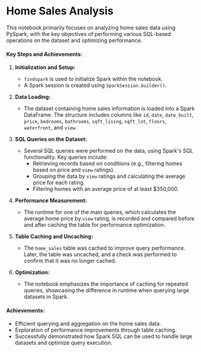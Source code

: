 # Home Sales Analysis

This notebook primarily focuses on analyzing home sales data using PySpark, with the key objectives of performing various SQL-based operations on the dataset and optimizing performance.

#### Key Steps and Achievements:

1. **Initialization and Setup:**
   - `findspark` is used to initialize Spark within the notebook.
   - A Spark session is created using `SparkSession.builder()`.

2. **Data Loading:**
   - The dataset containing home sales information is loaded into a Spark DataFrame. The structure includes columns like `id`, `date`, `date_built`, `price`, `bedrooms`, `bathrooms`, `sqft_living`, `sqft_lot`, `floors`, `waterfront`, and `view`.

3. **SQL Queries on the Dataset:**
   - Several SQL queries were performed on the data, using Spark's SQL functionality. Key queries include:
     - Retrieving records based on conditions (e.g., filtering homes based on price and `view` ratings).
     - Grouping the data by `view` ratings and calculating the average price for each rating.
     - Filtering homes with an average price of at least $350,000.

4. **Performance Measurement:**
   - The runtime for one of the main queries, which calculates the average home price by `view` rating, is recorded and compared before and after caching the table for performance optimization.

5. **Table Caching and Uncaching:**
   - The `home_sales` table was cached to improve query performance. Later, the table was uncached, and a check was performed to confirm that it was no longer cached.

6. **Optimization:**
   - The notebook emphasizes the importance of caching for repeated queries, showcasing the difference in runtime when querying large datasets in Spark.

#### Achievements:
- Efficient querying and aggregation on the home sales data.
- Exploration of performance improvements through table caching.
- Successfully demonstrated how Spark SQL can be used to handle large datasets and optimize query execution.